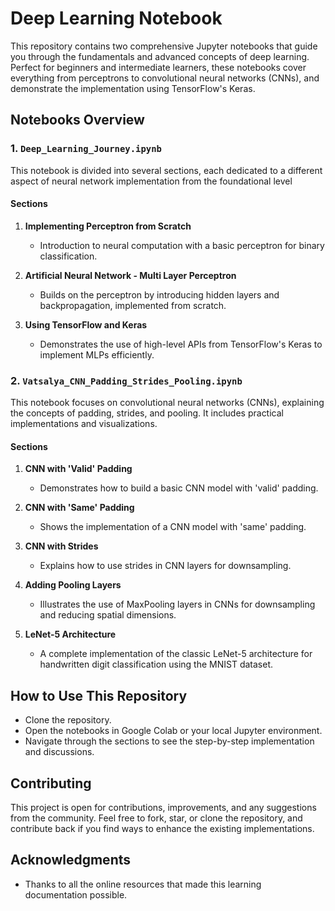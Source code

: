 # Deep Learning Notebook

This repository contains two comprehensive Jupyter notebooks that guide you through the fundamentals and advanced concepts of deep learning. Perfect for beginners and intermediate learners, these notebooks cover everything from perceptrons to convolutional neural networks (CNNs), and demonstrate the implementation using TensorFlow's Keras.

## Notebooks Overview

### 1. `Deep_Learning_Journey.ipynb`
This notebook is divided into several sections, each dedicated to a different aspect of neural network implementation from the foundational level

#### Sections
1. **Implementing Perceptron from Scratch**
   - Introduction to neural computation with a basic perceptron for binary classification.
   
2. **Artificial Neural Network - Multi Layer Perceptron**
   - Builds on the perceptron by introducing hidden layers and backpropagation, implemented from scratch.

3. **Using TensorFlow and Keras**
   - Demonstrates the use of high-level APIs from TensorFlow's Keras to implement MLPs efficiently.

### 2. `Vatsalya_CNN_Padding_Strides_Pooling.ipynb`
This notebook focuses on convolutional neural networks (CNNs), explaining the concepts of padding, strides, and pooling. It includes practical implementations and visualizations.

#### Sections
1. **CNN with 'Valid' Padding**
   - Demonstrates how to build a basic CNN model with 'valid' padding.
   
2. **CNN with 'Same' Padding**
   - Shows the implementation of a CNN model with 'same' padding.

3. **CNN with Strides**
   - Explains how to use strides in CNN layers for downsampling.

4. **Adding Pooling Layers**
   - Illustrates the use of MaxPooling layers in CNNs for downsampling and reducing spatial dimensions.

5. **LeNet-5 Architecture**
   - A complete implementation of the classic LeNet-5 architecture for handwritten digit classification using the MNIST dataset.

## How to Use This Repository
- Clone the repository.
- Open the notebooks in Google Colab or your local Jupyter environment.
- Navigate through the sections to see the step-by-step implementation and discussions.

## Contributing
This project is open for contributions, improvements, and any suggestions from the community. Feel free to fork, star, or clone the repository, and contribute back if you find ways to enhance the existing implementations.

## Acknowledgments
- Thanks to all the online resources that made this learning documentation possible.
